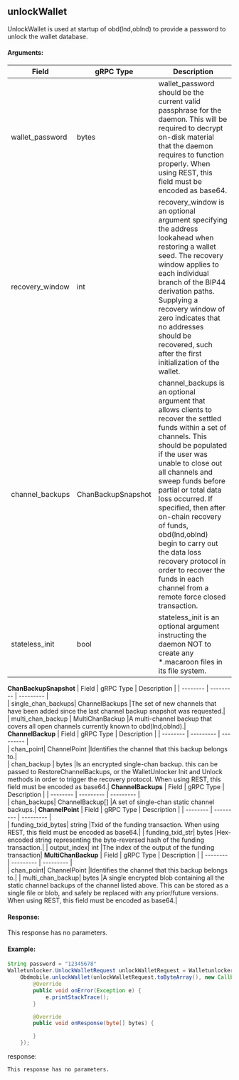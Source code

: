 ## unlockWallet

UnlockWallet is used at startup of obd(lnd,oblnd) to provide a password to unlock the wallet database.

#### Arguments:
| Field		   |	gRPC Type		|	   Description  |
| -------- 	 |	---------   |    ---------    |  
| wallet_password	     |	bytes		  |wallet_password should be the current valid passphrase for the daemon. This will be required to decrypt on-disk material that the daemon requires to function properly. When using REST, this field must be encoded as base64.|
| recovery_window	     |	int		  |recovery_window is an optional argument specifying the address lookahead when restoring a wallet seed. The recovery window applies to each individual branch of the BIP44 derivation paths. Supplying a recovery window of zero indicates that no addresses should be recovered, such after the first initialization of the wallet.|
| channel_backups	     |	ChanBackupSnapshot		  |channel_backups is an optional argument that allows clients to recover the settled funds within a set of channels. This should be populated if the user was unable to close out all channels and sweep funds before partial or total data loss occurred. If specified, then after on-chain recovery of funds, obd(lnd,oblnd) begin to carry out the data loss recovery protocol in order to recover the funds in each channel from a remote force closed transaction.|
| stateless_init	     |	bool		  |stateless_init is an optional argument instructing the daemon NOT to create any *.macaroon files in its file system.|
**ChanBackupSnapshot**
| Field		         |	gRPC Type		|	   Description  |
| -------- 	       |	---------   |    ---------    |  
| single_chan_backups|	ChannelBackups	    |The set of new channels that have been added since the last channel backup snapshot was requested.|  
| multi_chan_backup  |	MultiChanBackup	|A multi-channel backup that covers all open channels currently known to obd(lnd,oblnd).|
**ChannelBackup**
| Field		         |	gRPC Type		|	   Description  |
| -------- 	       |	---------   |    ---------    |  
| chan_point|	ChannelPoint	    |Identifies the channel that this backup belongs to.|  
| chan_backup  |	bytes	|Is an encrypted single-chan backup. this can be passed to RestoreChannelBackups, or the WalletUnlocker Init and Unlock methods in order to trigger the recovery protocol. When using REST, this field must be encoded as base64.|
**ChannelBackups**
| Field		         |	gRPC Type		|	   Description  |
| -------- 	       |	---------   |    ---------    |  
| chan_backups|	ChannelBackup[]	    |A set of single-chan static channel backups.|
**ChannelPoint**
| Field		         |	gRPC Type		|	   Description  |
| -------- 	       |	---------   |    ---------    |  
| funding_txid_bytes|	string    |Txid of the funding transaction. When using REST, this field must be encoded as base64.|
| funding_txid_str|	bytes    |Hex-encoded string representing the byte-reversed hash of the funding transaction.|
| output_index|	int    |The index of the output of the funding transaction|
**MultiChanBackup**
| Field		         |	gRPC Type		|	   Description  |
| -------- 	       |	---------   |    ---------    |  
| chan_point|	ChannelPoint    |Identifies the channel that this backup belongs to.|
| multi_chan_backup|	bytes    |A single encrypted blob containing all the static channel backups of the channel listed above. This can be stored as a single file or blob, and safely be replaced with any prior/future versions. When using REST, this field must be encoded as base64.|


#### Response:
This response has no parameters.

#### Example:

<!--
java code example
-->

```java
String password = "12345678"
Walletunlocker.UnlockWalletRequest unlockWalletRequest = Walletunlocker.UnlockWalletRequest.newBuilder().setWalletPassword(ByteString.copyFromUtf8(password )).build();
    Obdmobile.unlockWallet(unlockWalletRequest.toByteArray(), new Callback() {
        @Override
        public void onError(Exception e) {
            e.printStackTrace();
        }

        @Override
        public void onResponse(byte[] bytes) {

        }
    });
```

<!--
下面放例子的返回结果 
-->
response:
```
This response has no parameters.
```


